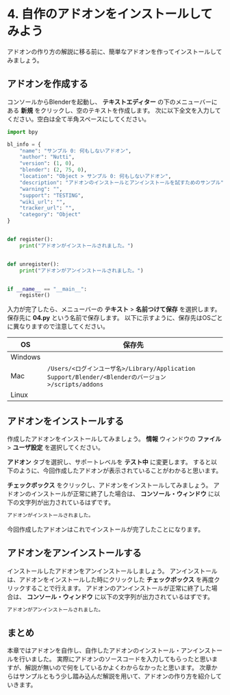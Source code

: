 # 4. 自作のアドオンをインストールしてみよう

アドオンの作り方の解説に移る前に、簡単なアドオンを作ってインストールしてみましょう。

## アドオンを作成する

コンソールからBlenderを起動し、 **テキストエディター** の下のメニューバーにある **新規**
をクリックし、空のテキストを作成します。
次に以下全文を入力してください。空白は全て半角スペースにしてください。

```py3:04.py
import bpy

bl_info = {
	"name": "サンプル 0: 何もしないアドオン",
	"author": "Nutti",
	"version": (1, 0),
	"blender": (2, 75, 0),
	"location": "Object > サンプル 0: 何もしないアドオン",
	"description": "アドオンのインストールとアンインストールを試すためのサンプル",
	"warning": "",
	"support": "TESTING",
	"wiki_url": "",
	"tracker_url": "",
	"category": "Object"
}


def register():
	print("アドオンがインストールされました。")


def unregister():
	print("アドオンがアンインストールされました。")


if __name__ == "__main__":
	register()

```

入力が完了したら、メニューバーの **テキスト** > **名前つけて保存** を選択します。
保存先に **04.py** という名前で保存します。
以下に示すように、保存先はOSごとに異なりますので注意してください。

|OS|保存先|
|--|--|
|Windows||
|Mac|```/Users/<ログインユーザ名>/Library/Application Support/Blender/<Blenderのバージョン>/scripts/addons```|
|Linux||

## アドオンをインストールする

作成したアドオンをインストールしてみましょう。
**情報** ウィンドウの **ファイル** > **ユーザ設定** を選択してください。

**アドオン** タブを選択し、サポートレベルを **テスト中** に変更します。
すると以下のように、今回作成したアドオンが表示されていることがわかると思います。

**チェックボックス** をクリックし、アドオンをインストールしてみましょう。
アドオンのインストールが正常に終了した場合は、 **コンソール・ウィンドウ** に以下の文字列が出力されているはずです。

```sh
アドオンがインストールされました。
```

今回作成したアドオンはこれでインストールが完了したことになります。

## アドオンをアンインストールする

インストールしたアドオンをアンインストールしましょう。
アンインストールは、アドオンをインストールした時にクリックした **チェックボックス** を再度クリックすることで行えます。
アドオンのアンインストールが正常に終了した場合は、 **コンソール・ウィンドウ** に以下の文字列が出力されているはずです。

```sh
アドオンがアンインストールされました。
```

## まとめ

本章ではアドオンを自作し、自作したアドオンのインストール・アンインストールを行いました。
実際にアドオンのソースコードを入力してもらったと思いますが、解説が無いので何をしているかよくわからなかったと思います。
次章からはサンプルともう少し踏み込んだ解説を用いて、アドオンの作り方を紹介していきます。

